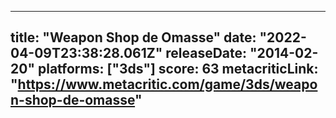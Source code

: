 
---
title: "Weapon Shop de Omasse"
date: "2022-04-09T23:38:28.061Z"
releaseDate: "2014-02-20"
platforms: ["3ds"]
score: 63
metacriticLink: "https://www.metacritic.com/game/3ds/weapon-shop-de-omasse"
---
